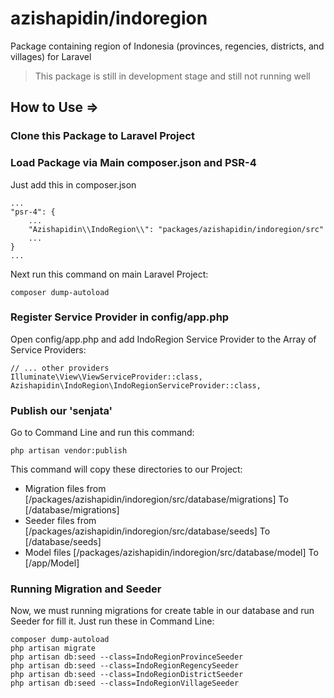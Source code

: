 # azishapidin/indoregion
Package containing region of Indonesia (provinces, regencies, districts, and villages) for Laravel

> This package is still in development stage and still not running well

## How to Use =>

### Clone this Package to Laravel Project
### Load Package via Main composer.json and PSR-4
Just add this in composer.json
```
...
"psr-4": {
    ...
    "Azishapidin\\IndoRegion\\": "packages/azishapidin/indoregion/src"
    ...
}
...
```
Next run this command on main Laravel Project:
```
composer dump-autoload
```
### Register Service Provider in config/app.php
Open config/app.php and add IndoRegion Service Provider to the Array of Service Providers:
```
// ... other providers
Illuminate\View\ViewServiceProvider::class,
Azishapidin\IndoRegion\IndoRegionServiceProvider::class,
```

### Publish our 'senjata'
Go to Command Line and run this command:
```
php artisan vendor:publish
```
This command will copy these directories to our Project:
* Migration files from [/packages/azishapidin/indoregion/src/database/migrations] To [/database/migrations]
* Seeder files from [/packages/azishapidin/indoregion/src/database/seeds] To [/database/seeds]
* Model files [/packages/azishapidin/indoregion/src/database/model] To [/app/Model]

### Running Migration and Seeder
Now, we must running migrations for create table in our database and run Seeder for fill it. Just run these in Command Line:
```
composer dump-autoload
php artisan migrate
php artisan db:seed --class=IndoRegionProvinceSeeder
php artisan db:seed --class=IndoRegionRegencySeeder
php artisan db:seed --class=IndoRegionDistrictSeeder
php artisan db:seed --class=IndoRegionVillageSeeder
```
